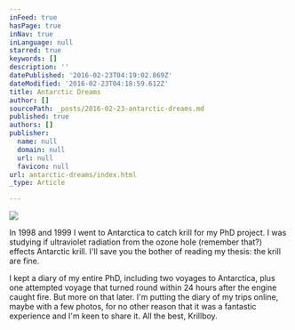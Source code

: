 ```yaml
---
inFeed: true
hasPage: true
inNav: true
inLanguage: null
starred: true
keywords: []
description: ''
datePublished: '2016-02-23T04:19:02.869Z'
dateModified: '2016-02-23T04:18:59.612Z'
title: Antarctic Dreams
author: []
sourcePath: _posts/2016-02-23-antarctic-dreams.md
published: true
authors: []
publisher:
  name: null
  domain: null
  url: null
  favicon: null
url: antarctic-dreams/index.html
_type: Article

---
```

![](https://the-grid-user-content.s3-us-west-2.amazonaws.com/9e07e442-9d5d-4e1f-ac26-ca27a9ae93a0.jpg)

In 1998 and 1999 I went to Antarctica to catch krill for my PhD project. I was studying if ultraviolet radiation from the ozone hole (remember that?) effects Antarctic krill. I'll save you the bother of reading my thesis: the krill are fine.

I kept a diary of my entire PhD, including two voyages to Antarctica, plus one attempted voyage that turned round within 24 hours after the engine caught fire. But more on that later.
I'm putting the diary of my trips online, maybe with a few photos, for no other reason that it was a fantastic experience and I'm keen to share it.
All the best,
Krillboy.